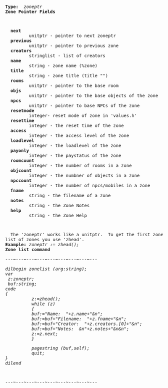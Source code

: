 <div class="mw-parser-output"><p><br />
<span id="zptr"></span>
</p>
<pre><b>Type:  </b><i>zoneptr</i>
<b>Zone Pointer Fields</b>
</pre>
<p><br />
</p>
<pre>  <b>next</b>
         unitptr - pointer to next zoneptr
  <b>previous</b>
         unitptr - pointer to previous zone
  <b>creators</b>
         stringlist - list of creators
  <b>name</b>
         string - zone name (%zone)
  <b>title</b>
         string - zone title (title "")
  <b>rooms</b>
         unitptr - pointer to the base room
  <b>objs</b>
         unitptr - pointer to the base objects of the zone
  <b>npcs</b>
         unitptr - pointer to base NPCs of the zone
  <b>resetmode</b>
         integer- reset mode of zone in 'values.h'
  <b>resettime</b>
         integer - the reset time of the zone
  <b>access</b>
         integer - the access level of the zone
  <b>loadlevel</b>
         integer - the loadlevel of the zone
  <b>payonly</b>
         integer - the paystatus of the zone
  <b>roomcount</b>
         integer - the number of rooms in a zone
  <b>objcount</b>
         integer - the numbner of objects in a zone
  <b>npccount</b>
         integer - the number of npcs/mobiles in a zone
  <b>fname</b>
         string - the filename of a zone
  <b>notes</b>
         string - the Zone Notes
  <b>help</b>
         string - the Zone Help
</pre>
<p><br />
</p>
<pre>  The 'zoneptr' works like a unitptr.  To get the first zoneptr in the global
list of zones you use 'zhead'.
<b>Example: </b><i>zoneptr&#160;:= zhead();</i>
<b>Zone list command</b>
<i>
---~---~---~---~---~---~---~---~---
</i></pre><i><pre>dilbegin zonelist (arg:string);
var
 z:zoneptr;
 buf:string;
code
{
          z:=zhead();
          while (z)
          {
          buf:="Name:  "+z.name+"&amp;n";
          buf:=buf+"Filename:  "+z.fname+"&amp;n";
          buf:=buf+"Creator:  "+z.creators.[0]+"&amp;n";
          buf:=buf+"Notes:  &amp;n"+z.notes+"&amp;n&amp;n";
          z:=z.next;
          }
</pre></i><i><pre>          pagestring (buf,self);
          quit;
}
dilend
</pre></i><i><p><br />
</p></i><i><pre>---~---~---~---~---~---~---~---~---
</pre></i><i></i><pre><i></i>
</pre></div>